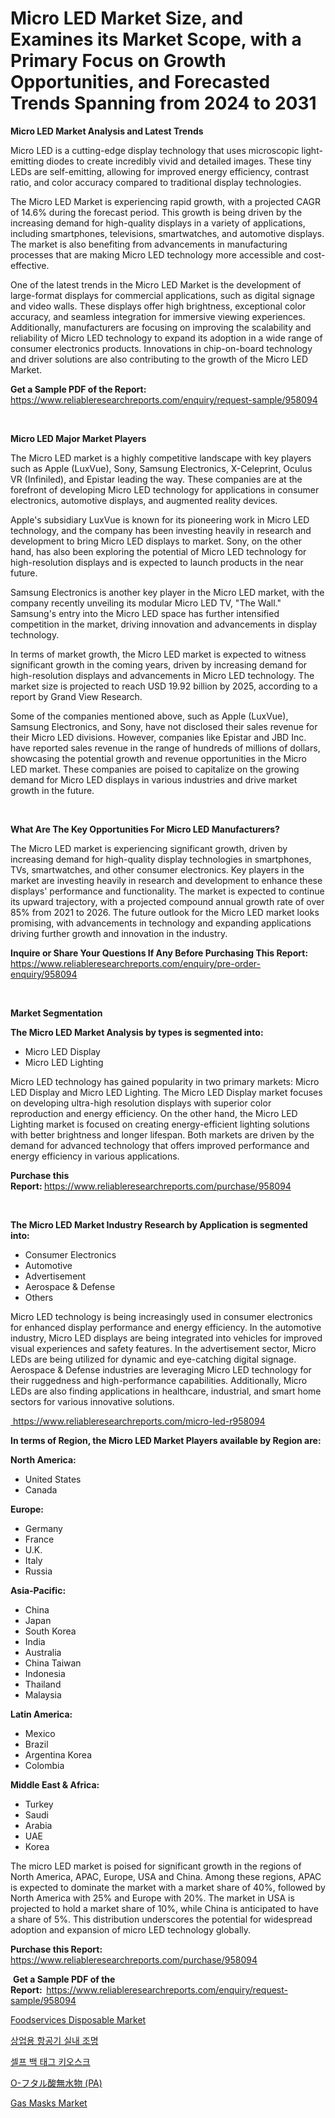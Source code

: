 <p><h1>Micro LED Market Size, and Examines its Market Scope, with a Primary Focus on Growth Opportunities, and Forecasted Trends Spanning from 2024 to 2031</h1></p><p><strong>Micro LED Market Analysis and Latest Trends</strong></p>
<p><p>Micro LED is a cutting-edge display technology that uses microscopic light-emitting diodes to create incredibly vivid and detailed images. These tiny LEDs are self-emitting, allowing for improved energy efficiency, contrast ratio, and color accuracy compared to traditional display technologies.</p><p>The Micro LED Market is experiencing rapid growth, with a projected CAGR of 14.6% during the forecast period. This growth is being driven by the increasing demand for high-quality displays in a variety of applications, including smartphones, televisions, smartwatches, and automotive displays. The market is also benefiting from advancements in manufacturing processes that are making Micro LED technology more accessible and cost-effective.</p><p>One of the latest trends in the Micro LED Market is the development of large-format displays for commercial applications, such as digital signage and video walls. These displays offer high brightness, exceptional color accuracy, and seamless integration for immersive viewing experiences. Additionally, manufacturers are focusing on improving the scalability and reliability of Micro LED technology to expand its adoption in a wide range of consumer electronics products. Innovations in chip-on-board technology and driver solutions are also contributing to the growth of the Micro LED Market.</p></p>
<p><strong>Get a Sample PDF of the Report:&nbsp;</strong> <a href="https://www.reliableresearchreports.com/enquiry/request-sample/958094">https://www.reliableresearchreports.com/enquiry/request-sample/958094</a></p>
<p>&nbsp;</p>
<p><strong>Micro LED Major Market Players</strong></p>
<p><p>The Micro LED market is a highly competitive landscape with key players such as Apple (LuxVue), Sony, Samsung Electronics, X-Celeprint, Oculus VR (Infiniled), and Epistar leading the way. These companies are at the forefront of developing Micro LED technology for applications in consumer electronics, automotive displays, and augmented reality devices.</p><p>Apple's subsidiary LuxVue is known for its pioneering work in Micro LED technology, and the company has been investing heavily in research and development to bring Micro LED displays to market. Sony, on the other hand, has also been exploring the potential of Micro LED technology for high-resolution displays and is expected to launch products in the near future.</p><p>Samsung Electronics is another key player in the Micro LED market, with the company recently unveiling its modular Micro LED TV, "The Wall." Samsung's entry into the Micro LED space has further intensified competition in the market, driving innovation and advancements in display technology.</p><p>In terms of market growth, the Micro LED market is expected to witness significant growth in the coming years, driven by increasing demand for high-resolution displays and advancements in Micro LED technology. The market size is projected to reach USD 19.92 billion by 2025, according to a report by Grand View Research.</p><p>Some of the companies mentioned above, such as Apple (LuxVue), Samsung Electronics, and Sony, have not disclosed their sales revenue for their Micro LED divisions. However, companies like Epistar and JBD Inc. have reported sales revenue in the range of hundreds of millions of dollars, showcasing the potential growth and revenue opportunities in the Micro LED market. These companies are poised to capitalize on the growing demand for Micro LED displays in various industries and drive market growth in the future.</p></p>
<p>&nbsp;</p>
<p><strong>What Are The Key Opportunities For Micro LED Manufacturers?</strong></p>
<p><p>The Micro LED market is experiencing significant growth, driven by increasing demand for high-quality display technologies in smartphones, TVs, smartwatches, and other consumer electronics. Key players in the market are investing heavily in research and development to enhance these displays' performance and functionality. The market is expected to continue its upward trajectory, with a projected compound annual growth rate of over 85% from 2021 to 2026. The future outlook for the Micro LED market looks promising, with advancements in technology and expanding applications driving further growth and innovation in the industry.</p></p>
<p><strong>Inquire or Share Your Questions If Any Before Purchasing This Report:</strong> <a href="https://www.reliableresearchreports.com/enquiry/pre-order-enquiry/958094">https://www.reliableresearchreports.com/enquiry/pre-order-enquiry/958094</a></p>
<p>&nbsp;</p>
<p><strong>Market Segmentation</strong></p>
<p><strong>The Micro LED Market Analysis by types is segmented into:</strong></p>
<p><ul><li>Micro LED Display</li><li>Micro LED Lighting</li></ul></p>
<p><p>Micro LED technology has gained popularity in two primary markets: Micro LED Display and Micro LED Lighting. The Micro LED Display market focuses on developing ultra-high resolution displays with superior color reproduction and energy efficiency. On the other hand, the Micro LED Lighting market is focused on creating energy-efficient lighting solutions with better brightness and longer lifespan. Both markets are driven by the demand for advanced technology that offers improved performance and energy efficiency in various applications.</p></p>
<p><strong>Purchase this Report:&nbsp;</strong><a href="https://www.reliableresearchreports.com/purchase/958094">https://www.reliableresearchreports.com/purchase/958094</a></p>
<p>&nbsp;</p>
<p><strong>The Micro LED Market Industry Research by Application is segmented into:</strong></p>
<p><ul><li>Consumer Electronics</li><li>Automotive</li><li>Advertisement</li><li>Aerospace & Defense</li><li>Others</li></ul></p>
<p><p>Micro LED technology is being increasingly used in consumer electronics for enhanced display performance and energy efficiency. In the automotive industry, Micro LED displays are being integrated into vehicles for improved visual experiences and safety features. In the advertisement sector, Micro LEDs are being utilized for dynamic and eye-catching digital signage. Aerospace & Defense industries are leveraging Micro LED technology for their ruggedness and high-performance capabilities. Additionally, Micro LEDs are also finding applications in healthcare, industrial, and smart home sectors for various innovative solutions.</p></p>
<p><a href="https://www.reliableresearchreports.com/micro-led-r958094">&nbsp;https://www.reliableresearchreports.com/micro-led-r958094</a></p>
<p><strong>In terms of Region, the Micro LED Market Players available by Region are:</strong></p>
<p>
    <p> <strong> North America: </strong>
        <ul>
            <li>United States</li>
            <li>Canada</li>
        </ul>
        </p> 
    <p> <strong> Europe: </strong>
        <ul>
            <li>Germany</li>
            <li>France</li>
            <li>U.K.</li>
            <li>Italy</li>
            <li>Russia</li>
        </ul>
        </p> 
    <p> <strong> Asia-Pacific: </strong>
        <ul>
            <li>China</li>
            <li>Japan</li>
            <li>South Korea</li>
            <li>India</li>
            <li>Australia</li>
            <li>China Taiwan</li>
            <li>Indonesia</li>
            <li>Thailand</li>
            <li>Malaysia</li>
        </ul>
        </p> 
    <p> <strong> Latin America: </strong>
        <ul>
            <li>Mexico</li>
            <li>Brazil</li>
            <li>Argentina Korea</li>
            <li>Colombia</li>
        </ul>
        </p> 
    <p> <strong> Middle East & Africa: </strong>
        <ul>
            <li>Turkey</li>
            <li>Saudi</li>
            <li>Arabia</li>
            <li>UAE</li>
            <li>Korea</li>
        </ul>
    </p>
    </p>
<p><p>The micro LED market is poised for significant growth in the regions of North America, APAC, Europe, USA and China. Among these regions, APAC is expected to dominate the market with a market share of 40%, followed by North America with 25% and Europe with 20%. The market in USA is projected to hold a market share of 10%, while China is anticipated to have a share of 5%. This distribution underscores the potential for widespread adoption and expansion of micro LED technology globally.</p></p>
<p><strong>Purchase this Report: </strong><a href="https://www.reliableresearchreports.com/purchase/958094">https://www.reliableresearchreports.com/purchase/958094</a></p>
<p>&nbsp;<strong>Get a Sample PDF of the Report:&nbsp;&nbsp;</strong><a href="https://www.reliableresearchreports.com/enquiry/request-sample/958094">https://www.reliableresearchreports.com/enquiry/request-sample/958094</a></p>
<p><strong></strong></p>
<p><p><a href="https://github.com/okotobwrhuteie/Market-Research-Report-List-3/blob/main/foodservices-disposable-market.md">Foodservices Disposable Market</a></p><p><a href="https://github.com/valroy852/Market-Research-Report-List-1/blob/main/9040473155255.md">상업용 항공기 실내 조명</a></p><p><a href="https://github.com/royErdmtyan906778/Market-Research-Report-List-2/blob/main/6152505155254.md">셀프 백 태그 키오스크</a></p><p><a href="https://github.com/MacyOrn/Market-Research-Report-List-1/blob/main/8828445146399.md">O-フタル酸無水物 (PA)</a></p><p><a href="https://github.com/LeilaniWyman2021/Market-Research-Report-List-1/blob/main/gas-masks-market.md">Gas Masks Market</a></p></p>
